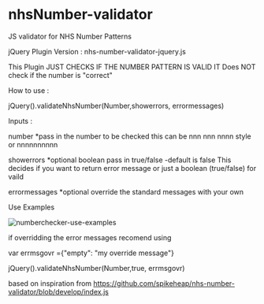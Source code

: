 # nhsNumber-validator
JS validator for NHS Number Patterns

jQuery Plugin Version : 
nhs-number-validator-jquery.js

This Plugin JUST CHECKS IF THE NUMBER PATTERN IS VALID
IT Does NOT check if the number is "correct"

How to use : 

jQuery().validateNhsNumber(Number,showerrors, errormessages)

Inputs : 

number *pass in the number to be checked this can be nnn nnn nnnn style or nnnnnnnnnn 

showerrors *optional boolean pass in true/false -default is false 
    This decides if you want to return error message or just a boolean (true/false) for vaild

errormessages *optional override the standard messages with your own

Use Examples 

![numberchecker-use-examples](https://user-images.githubusercontent.com/9959732/116228864-be2ef180-a74d-11eb-83a5-ddeb377cbd0b.png)


if overridding the error messages recomend using 

var errmsgovr ={"empty": "my override message"}

jQuery().validateNhsNumber(Number,true, errmsgovr)


based on inspiration from  https://github.com/spikeheap/nhs-number-validator/blob/develop/index.js 
  
